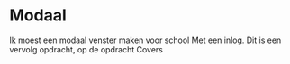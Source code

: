 # Modaal
Ik moest een modaal venster maken voor school
Met een inlog. 
Dit is een vervolg opdracht, op de opdracht Covers
